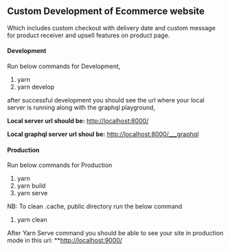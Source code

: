 ## Custom Development of Ecommerce website

Which includes custom checkout with delivery date and custom message for product receiver and upsell features on product page.

#### Development

Run below commands for Development,

1. yarn
2. yarn develop

after successful development you should see the url where your local server is running along with the graphql playground,

**Local server url should be:** [http://localhost:8000/](http://localhost:8000/)

**Local graphql server url shoul be:** [http://localhost:8000/\_\_\_graphql](http://localhost:8000/___graphql)

####

#### Production

Run below commands for Production

1. yarn
2. yarn build
3. yarn serve

NB: To clean .cache, public directory run the below command

1. yarn clean

After Yarn Serve command you should be able to see your site in production mode in this url: \*\*[http://localhost:9000/](http://localhost:8000/)

